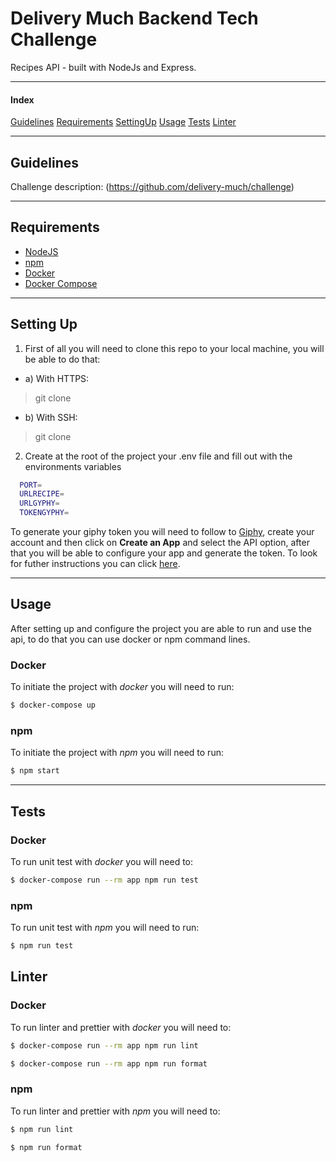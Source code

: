 # Delivery Much Backend Tech Challenge

Recipes API - built with NodeJs and Express.

---

#### Index
[Guidelines](#guidelines)
[Requirements](#requirements)
[SettingUp](#settingup)
[Usage](#usage)
[Tests](#tests)
[Linter](#linter)

---

## <a name="guidelines"/> Guidelines

Challenge description: (https://github.com/delivery-much/challenge)

---

## <a name="requirements"/> Requirements

- [NodeJS](https://nodejs.org/)
- [npm](https://www.npmjs.com/)
- [Docker](https://www.docker.com/get-started)
- [Docker Compose](https://docs.docker.com/compose/install/)

---

## <a name="settingup"/> Setting Up

1. First of all you will need to clone this repo to your local machine, you will be able to do that:

* a) With HTTPS:

> git clone 

* b) With SSH: 
> git clone 

2. Create at the root of the project your .env file and fill out with the environments variables

```sh
  PORT=
  URLRECIPE=
  URLGYPHY=
  TOKENGYPHY=
```
To generate your giphy token you will need to follow to [Giphy](https://developers.giphy.com/), create your account and then click on **Create an App** and select the API option, after that you will be able to configure your app and generate the token. To look for futher instructions you can click [here](https://developers.giphy.com/docs/sdk).

---

## <a name="usage"/> Usage

After setting up and configure the project you are able to run and use the api, to do that you can use docker or npm command lines.

### Docker

To initiate the project with *docker* you will need to run:

``` bash
$ docker-compose up
```

### npm

To initiate the project with *npm* you will need to run:

``` bash
$ npm start
```

---

## <a name="tests"/> Tests

### Docker

To run unit test with *docker* you will need to:

``` bash
$ docker-compose run --rm app npm run test
```

### npm

To run unit test with *npm* you will need to run:

``` bash
$ npm run test
```

## <a name="linter"/> Linter

### Docker

To run linter and prettier with *docker* you will need to:

``` bash
$ docker-compose run --rm app npm run lint
```

``` bash
$ docker-compose run --rm app npm run format
```

### npm

To run linter and prettier with *npm* you will need to:

``` bash
$ npm run lint
```

``` bash
$ npm run format
```